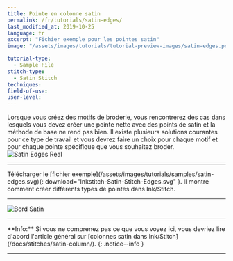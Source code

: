 ```yaml
---
title: Pointe en colonne satin
permalink: /fr/tutorials/satin-edges/
last_modified_at: 2019-10-25
language: fr
excerpt: "Fichier exemple pour les pointes satin"
image: "/assets/images/tutorials/tutorial-preview-images/satin-edges.png"

tutorial-type:
  - Sample File
stitch-type: 
  - Satin Stitch
techniques:
field-of-use:
user-level: 
---
```

Lorsque vous créez des motifs de broderie, vous rencontrerez des cas dans lesquels vous devez créer une pointe nette avec des points de satin et la méthode de base ne rend pas bien.
Il existe plusieurs solutions courantes pour ce type de travail et vous devrez faire un choix pour chaque motif et pour chaque pointe spécifique que vous souhaitez broder.
![Satin Edges Real](/assets/images/tutorials/tutorial-preview-images/satin-edges.png)

<hr>
Télécharger le [fichier exemple](/assets/images/tutorials/samples/satin-edges.svg){: download="Inkstitch-Satin-Stitch-Edges.svg" }. Il montre comment créer différents types de pointes dans Ink/Stitch.
<hr>

![Bord Satin](/assets/images/tutorials/samples/satin-edges.svg)

<hr>
**Info:** Si vous ne comprenez pas ce que vous voyez ici, vous devriez lire d'abord l'article général sur [colonnes satin dans Ink/Stitch](/docs/stitches/satin-column/).
{: .notice--info }
<hr>

